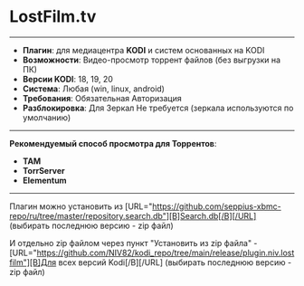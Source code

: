 # **LostFilm.tv**
____

- **Плагин**: для медиацентра **KODI** и систем основанных на KODI
- **Возможности**: Видео-просмотр торрент файлов (без выгрузки на ПК)
- **Версии KODI**: 18, 19, 20
- **Система**: Любая (win, linux, android)
- **Требования**: Обязательная Авторизация
- **Разблокировка**: Для Зеркал Не требуется (зеркала используются по умолчанию)
____

**Рекомендуемый способ просмотра для Торрентов**:

- **ТАМ** 
- **TorrServer**
- **Elementum**
____

Плагин можно установить из [URL="https://github.com/seppius-xbmc-repo/ru/tree/master/repository.search.db"][B]Search.db[/B][/URL] (выбирать последнюю версию - zip файл)

И отдельно zip файлом через пункт "Установить из zip файла" - [URL="https://github.com/NIV82/kodi_repo/tree/main/release/plugin.niv.lostfilm"][B]Для всех версий Kodi[/B][/URL] (выбирать последнюю версию - zip файл)
